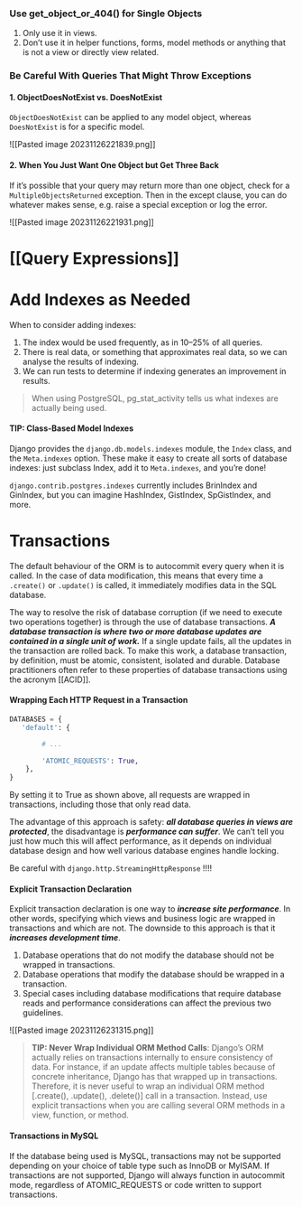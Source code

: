 
### Use get_object_or_404() for Single Objects

1. Only use it in views.  
2. Don’t use it in helper functions, forms, model methods or anything that is not a view or directly view related.

### Be Careful With Queries That Might Throw Exceptions

#### 1. ObjectDoesNotExist vs. DoesNotExist

`ObjectDoesNotExist` can be applied to any model object, whereas `DoesNotExist` is for a specific model.

![[Pasted image 20231126221839.png]]

#### 2. When You Just Want One Object but Get Three Back

If it’s possible that your query may return more than one object, check for a `MultipleObjectsReturned` exception. Then in the except clause, you can do whatever makes sense, e.g. raise a special exception or log the error.

![[Pasted image 20231126221931.png]]

# [[Query Expressions]]

# Add Indexes as Needed

When to consider adding indexes:
1. The index would be used frequently, as in 10–25% of all queries.
2. There is real data, or something that approximates real data, so we can analyse the results of indexing.
3. We can run tests to determine if indexing generates an improvement in results.

> When using PostgreSQL, pg_stat_activity tells us what indexes are actually being used.

#### TIP: Class-Based Model Indexes

Django provides the `django.db.models.indexes` module, the `Index` class, and the `Meta.indexes` option. These make it easy to create all sorts of database indexes: just subclass Index, add it to `Meta.indexes`, and you’re done! 

`django.contrib.postgres.indexes` currently includes BrinIndex and GinIndex, but you can imagine HashIndex, GistIndex, SpGistIndex, and more.

# Transactions

The default behaviour of the ORM is to autocommit every query when it is called. In the case of data modification, this means that every time a `.create()` or `.update()` is called, it immediately modifies data in the SQL database.

The way to resolve the risk of database corruption (if we need to execute two operations together) is through the use of database transactions. ***A database transaction is where two or more database updates are contained in a single unit of work.*** If a single update fails, all the updates in the transaction are rolled back. To make this work, a database transaction, by definition, must be atomic, consistent, isolated and durable. Database practitioners often refer to these properties of database transactions using the acronym [[ACID]].

#### Wrapping Each HTTP Request in a Transaction

```Python
DATABASES = {
   'default': {

		# ...
		
		'ATOMIC_REQUESTS': True, 
	},
}
```

By setting it to True as shown above, all requests are wrapped in transactions, including those that only read data.

The advantage of this approach is safety: ***all database queries in views are protected***, the disadvantage is ***performance can suffer***. We can’t tell you just how much this will affect performance, as it depends on individual database design and how well various database engines handle locking.

Be careful with `django.http.StreamingHttpResponse` !!!! 

#### Explicit Transaction Declaration

Explicit transaction declaration is one way to ***increase site performance***. In other words, specifying which views and business logic are wrapped in transactions and which are not. The downside to this approach is that it ***increases development time***.

1. Database operations that do not modify the database should not be wrapped in transactions.
2. Database operations that modify the database should be wrapped in a transaction.
3. Special cases including database modifications that require database reads and performance considerations can affect the previous two guidelines.

![[Pasted image 20231126231315.png]]

> **TIP: Never Wrap Individual ORM Method Calls**: Django’s ORM actually relies on transactions internally to ensure consistency of data. For instance, if an update affects multiple tables because of concrete inheritance, Django has that wrapped up in transactions. Therefore, it is never useful to wrap an individual ORM method [.create(), .update(), .delete()] call in a transaction. Instead, use explicit transactions when you are calling several ORM methods in a view, function, or method.

#### Transactions in MySQL

If the database being used is MySQL, transactions may not be supported depending on your choice of table type such as InnoDB or MyISAM. If transactions are not supported, Django will always function in autocommit mode, regardless of ATOMIC_REQUESTS or code written to support transactions.

